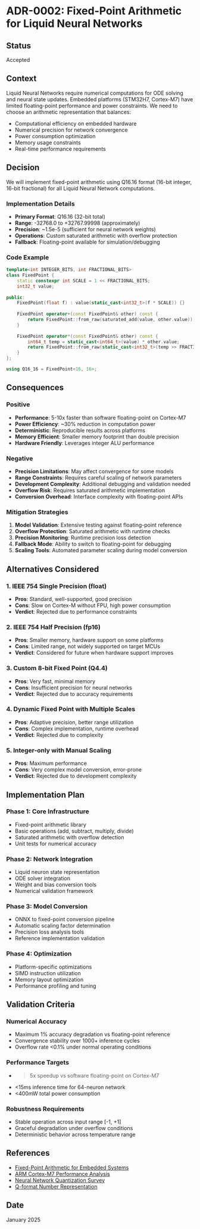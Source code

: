 # ADR-0002: Fixed-Point Arithmetic for Liquid Neural Networks

## Status

Accepted

## Context

Liquid Neural Networks require numerical computations for ODE solving and neural state updates. Embedded platforms (STM32H7, Cortex-M7) have limited floating-point performance and power constraints. We need to choose an arithmetic representation that balances:

- Computational efficiency on embedded hardware
- Numerical precision for network convergence
- Power consumption optimization
- Memory usage constraints
- Real-time performance requirements

## Decision

We will implement fixed-point arithmetic using Q16.16 format (16-bit integer, 16-bit fractional) for all Liquid Neural Network computations.

### Implementation Details

- **Primary Format**: Q16.16 (32-bit total)
- **Range**: -32768.0 to +32767.99998 (approximately)
- **Precision**: ~1.5e-5 (sufficient for neural network weights)
- **Operations**: Custom saturated arithmetic with overflow protection
- **Fallback**: Floating-point available for simulation/debugging

### Code Example

```cpp
template<int INTEGER_BITS, int FRACTIONAL_BITS>
class FixedPoint {
    static constexpr int SCALE = 1 << FRACTIONAL_BITS;
    int32_t value;
    
public:
    FixedPoint(float f) : value(static_cast<int32_t>(f * SCALE)) {}
    
    FixedPoint operator+(const FixedPoint& other) const {
        return FixedPoint::from_raw(saturated_add(value, other.value));
    }
    
    FixedPoint operator*(const FixedPoint& other) const {
        int64_t temp = static_cast<int64_t>(value) * other.value;
        return FixedPoint::from_raw(static_cast<int32_t>(temp >> FRACTIONAL_BITS));
    }
};

using Q16_16 = FixedPoint<16, 16>;
```

## Consequences

### Positive

- **Performance**: 5-10x faster than software floating-point on Cortex-M7
- **Power Efficiency**: ~30% reduction in computation power
- **Deterministic**: Reproducible results across platforms
- **Memory Efficient**: Smaller memory footprint than double precision
- **Hardware Friendly**: Leverages integer ALU performance

### Negative

- **Precision Limitations**: May affect convergence for some models
- **Range Constraints**: Requires careful scaling of network parameters
- **Development Complexity**: Additional debugging and validation needed
- **Overflow Risk**: Requires saturated arithmetic implementation
- **Conversion Overhead**: Interface complexity with floating-point APIs

### Mitigation Strategies

1. **Model Validation**: Extensive testing against floating-point reference
2. **Overflow Protection**: Saturated arithmetic with runtime checks
3. **Precision Monitoring**: Runtime precision loss detection
4. **Fallback Mode**: Ability to switch to floating-point for debugging
5. **Scaling Tools**: Automated parameter scaling during model conversion

## Alternatives Considered

### 1. IEEE 754 Single Precision (float)
- **Pros**: Standard, well-supported, good precision
- **Cons**: Slow on Cortex-M without FPU, high power consumption
- **Verdict**: Rejected due to performance constraints

### 2. IEEE 754 Half Precision (fp16)
- **Pros**: Smaller memory, hardware support on some platforms
- **Cons**: Limited range, not widely supported on target MCUs
- **Verdict**: Considered for future when hardware support improves

### 3. Custom 8-bit Fixed Point (Q4.4)
- **Pros**: Very fast, minimal memory
- **Cons**: Insufficient precision for neural networks
- **Verdict**: Rejected due to accuracy requirements

### 4. Dynamic Fixed Point with Multiple Scales
- **Pros**: Adaptive precision, better range utilization
- **Cons**: Complex implementation, runtime overhead
- **Verdict**: Rejected due to complexity

### 5. Integer-only with Manual Scaling
- **Pros**: Maximum performance
- **Cons**: Very complex model conversion, error-prone
- **Verdict**: Rejected due to development complexity

## Implementation Plan

### Phase 1: Core Infrastructure
- Fixed-point arithmetic library
- Basic operations (add, subtract, multiply, divide)
- Saturated arithmetic with overflow detection
- Unit tests for numerical accuracy

### Phase 2: Network Integration
- Liquid neuron state representation
- ODE solver integration
- Weight and bias conversion tools
- Numerical validation framework

### Phase 3: Model Conversion
- ONNX to fixed-point conversion pipeline
- Automatic scaling factor determination
- Precision loss analysis tools
- Reference implementation validation

### Phase 4: Optimization
- Platform-specific optimizations
- SIMD instruction utilization
- Memory layout optimization
- Performance profiling and tuning

## Validation Criteria

### Numerical Accuracy
- Maximum 1% accuracy degradation vs floating-point reference
- Convergence stability over 1000+ inference cycles
- Overflow rate <0.1% under normal operating conditions

### Performance Targets
- >5x speedup vs software floating-point on Cortex-M7
- <15ms inference time for 64-neuron network
- <400mW total power consumption

### Robustness Requirements
- Stable operation across input range [-1, +1]
- Graceful degradation under overflow conditions
- Deterministic behavior across temperature range

## References

- [Fixed-Point Arithmetic for Embedded Systems](https://en.wikipedia.org/wiki/Fixed-point_arithmetic)
- [ARM Cortex-M7 Performance Analysis](https://developer.arm.com/documentation)
- [Neural Network Quantization Survey](https://arxiv.org/abs/2103.13630)
- [Q-format Number Representation](https://en.wikipedia.org/wiki/Q_(number_format))

## Date

January 2025